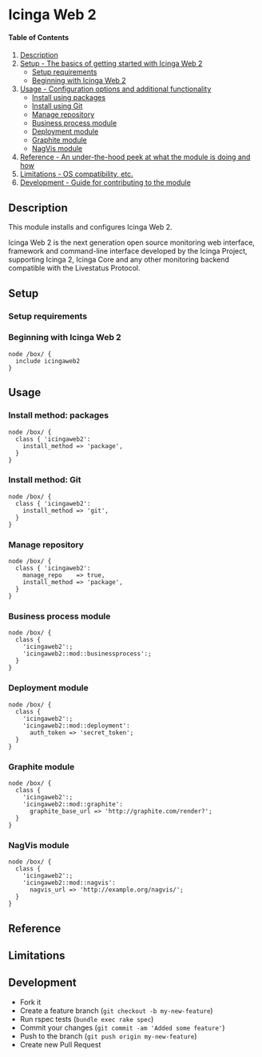 # Icinga Web 2

#### Table of Contents

1. [Description](#description)
2. [Setup - The basics of getting started with Icinga Web 2](#setup)
    * [Setup requirements](#setup-requirements)
    * [Beginning with Icinga Web 2](#beginning-with-icinga-web-2)
3. [Usage - Configuration options and additional functionality](#usage)
    * [Install using packages](#install-using-packages)
    * [Install using Git](#install-using-git)
    * [Manage repository](#manage-repository)
    * [Business process module](#business-process-module)
    * [Deployment module](#deployment-module)
    * [Graphite module](#graphite-module)
    * [NagVis module](#nagvis-module)
4. [Reference - An under-the-hood peek at what the module is doing and how](#reference)
5. [Limitations - OS compatibility, etc.](#limitations)
6. [Development - Guide for contributing to the module](#development)

## Description

This module installs and configures Icinga Web 2.

Icinga Web 2 is the next generation open source monitoring web interface, framework and command-line interface developed by the Icinga Project, supporting Icinga 2, Icinga Core and any other monitoring backend compatible with the Livestatus Protocol.

## Setup

### Setup requirements

### Beginning with Icinga Web 2

    node /box/ {
      include icingaweb2
    }

## Usage

### Install method: packages

    node /box/ {
      class { 'icingaweb2':
        install_method => 'package',
      }
    }

### Install method: Git

    node /box/ {
      class { 'icingaweb2':
        install_method => 'git',
      }
    }

### Manage repository

    node /box/ {
      class { 'icingaweb2':
        manage_repo    => true,
        install_method => 'package',
      }
    }

### Business process module

    node /box/ {
      class {
        'icingaweb2':;
        'icingaweb2::mod::businessprocess':;
      }
    }

### Deployment module

    node /box/ {
      class {
        'icingaweb2':;
        'icingaweb2::mod::deployment':
          auth_token => 'secret_token';
      }
    }

### Graphite module

    node /box/ {
      class {
        'icingaweb2':;
        'icingaweb2::mod::graphite':
          graphite_base_url => 'http://graphite.com/render?';
      }
    }

### NagVis module

    node /box/ {
      class {
        'icingaweb2':;
        'icingaweb2::mod::nagvis':
          nagvis_url => 'http://example.org/nagvis/';
      }
    }


## Reference

## Limitations

## Development

* Fork it
* Create a feature branch (`git checkout -b my-new-feature`)
* Run rspec tests (`bundle exec rake spec`)
* Commit your changes (`git commit -am 'Added some feature'`)
* Push to the branch (`git push origin my-new-feature`)
* Create new Pull Request

